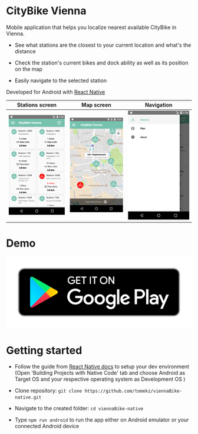 # CityBike Vienna

 Mobile application that helps you localize nearest available CityBike in Vienna.

* See what stations are the closest to your current location and what's the distance

* Check the station's current bikes and dock ability as well as its position on the map

* Easily navigate to the selected station

Developed for Android with [React Native](https://facebook.github.io/react-native/)


|      Stations screen      |  Map screen        | Navigation |
| ------------------------- | ------------------------- | ------------------------- |
| ![Stations screen](/doc/stations_screen.png)| ![Output sample](/doc/plan_screen.png) | ![Output sample](/doc/drawer_navigation.png)

# Demo

[![Get it on google play](/doc/google-play-badge.png)](https://play.google.com/store/apps/details?id=com.viennaBike)


# Getting started

- Follow the guide from [React Native docs](https://facebook.github.io/react-native/releases/next/docs/getting-started.html) to setup your dev environment (Open 'Building Projects with Native Code' tab and choose Android as Target OS and your respective operating system as Development OS )


- Clone repository: `git clone https://github.com/tomekz/viennaBike-native.git`

- Navigate to the created folder: `cd viennaBike-native`

- Type `npm run android` to run the app either on Android emulator or your connected Android device
